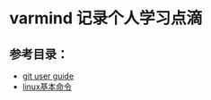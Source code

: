 # varmind 记录个人学习点滴

## 参考目录：
* [git user guide](https://github.com/varhzj/varmind/blob/master/git/git%20user%20guide.md)
* [linux基本命令](https://github.com/varhzj/varmind/blob/master/linux/shell%E5%9F%BA%E6%9C%AC%E5%91%BD%E4%BB%A4.md)

